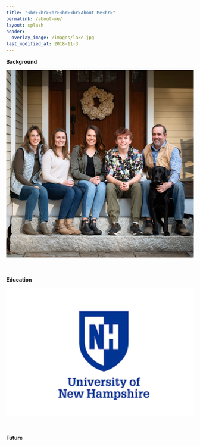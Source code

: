 ```yaml
---
title: "<br><br><br><br><br>About Me<br>"
permalink: /about-me/
layout: splash
header:
  overlay_image: /images/lake.jpg
last_modified_at: 2018-11-3
---
```


**Background**<br>
<center><img src="/images/frontsteps.jpg" alt="drawing" width="800"/></center><br>

</br>

**Education**<br>
<center><img src="/images/unhlogo.png" alt="drawing" width="800"/></center><br>

</br>

**Future**<br>

</br>











